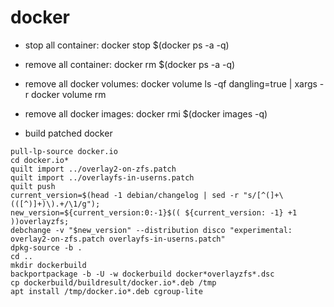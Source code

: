 # docker

+ stop all container: docker stop $(docker ps -a -q)
+ remove all container: docker rm $(docker ps -a -q)
+ remove all docker volumes: docker volume ls -qf dangling=true | xargs -r docker volume rm
+ remove all docker images:  docker rmi $(docker images -q)

+ build patched docker
```
pull-lp-source docker.io
cd docker.io*
quilt import ../overlay2-on-zfs.patch
quilt import ../overlayfs-in-userns.patch
quilt push
current_version=$(head -1 debian/changelog | sed -r "s/[^(]+\(([^)]+)\).+/\1/g");
new_version=${current_version:0:-1}$(( ${current_version: -1} +1 ))overlayzfs;
debchange -v "$new_version" --distribution disco "experimental: overlay2-on-zfs.patch overlayfs-in-userns.patch"
dpkg-source -b .
cd ..
mkdir dockerbuild
backportpackage -b -U -w dockerbuild docker*overlayzfs*.dsc
cp dockerbuild/buildresult/docker.io*.deb /tmp
apt install /tmp/docker.io*.deb cgroup-lite
```
